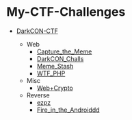 # My-CTF-Challenges

* [DarkCON-CTF]()

    * Web
    	* [Capture_the_Meme](DarkCON-ctf/Web/Capture_the_Meme)
    	* [DarkCON_Challs](DarkCON-ctf/Web/DarkCON_Challs)
    	* [Meme_Stash](DarkCON-ctf/Web/Meme_Stash)
    	* [WTF_PHP](DarkCON-ctf/Web/WTF_PHP)
    * Misc
    	* [Web+Crypto](DarkCON-ctf/Misc/Web+Crypto)
    * Reverse
    	* [ezpz](DarkCON-ctf/Reverse/ezpz)
    	* [Fire_in_the_Androiddd](DarkCON-ctf/Reverse/Fire_in_the_Androiddd)
